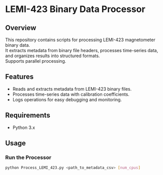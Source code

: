 # LEMI-423 Binary Data Processor

## Overview
This repository contains scripts for processing LEMI-423 magnetometer binary data.  
It extracts metadata from binary file headers, processes time-series data, and organizes results into structured formats.  
Supports parallel processing.

## Features
- Reads and extracts metadata from LEMI-423 binary files.
- Processes time-series data with calibration coefficients.
- Logs operations for easy debugging and monitoring.

## Requirements
- Python 3.x


## Usage

### Run the Processor
```sh
python Process_LEMI_423.py <path_to_metadata_csv> [num_cpus]
